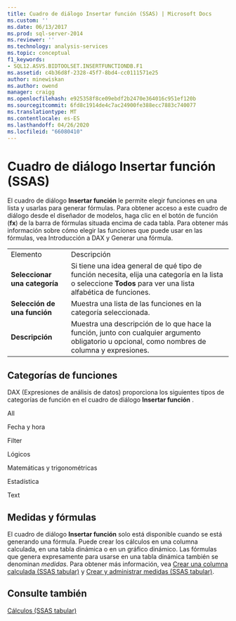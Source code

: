 ```yaml
---
title: Cuadro de diálogo Insertar función (SSAS) | Microsoft Docs
ms.custom: ''
ms.date: 06/13/2017
ms.prod: sql-server-2014
ms.reviewer: ''
ms.technology: analysis-services
ms.topic: conceptual
f1_keywords:
- SQL12.ASVS.BIDTOOLSET.INSERTFUNCTIONDB.F1
ms.assetid: c4b36d8f-2328-45f7-8bd4-cc0111571e25
author: minewiskan
ms.author: owend
manager: craigg
ms.openlocfilehash: e925358f8ce09ebdf2b2470e364016c951ef120b
ms.sourcegitcommit: 6fd8c1914de4c7ac24900fe388ecc7883c740077
ms.translationtype: MT
ms.contentlocale: es-ES
ms.lasthandoff: 04/26/2020
ms.locfileid: "66080410"
---
```

# <a name="insert-function-dialog-box-ssas"></a>Cuadro de diálogo Insertar función (SSAS)
  El cuadro de diálogo **Insertar función** le permite elegir funciones en una lista y usarlas para generar fórmulas. Para obtener acceso a este cuadro de diálogo desde el diseñador de modelos, haga clic en el botón de función (**fx**) de la barra de fórmulas situada encima de cada tabla. Para obtener más información sobre cómo elegir las funciones que puede usar en las fórmulas, vea Introducción a DAX y Generar una fórmula.  
  
|||  
|-|-|  
|Elemento|Descripción|  
|**Seleccionar una categoría**|Si tiene una idea general de qué tipo de función necesita, elija una categoría en la lista o seleccione **Todos** para ver una lista alfabética de funciones.|  
|**Selección de una función**|Muestra una lista de las funciones en la categoría seleccionada.|  
|**Descripción**|Muestra una descripción de lo que hace la función, junto con cualquier argumento obligatorio u opcional, como nombres de columna y expresiones.|  
  
## <a name="function-categories"></a>Categorías de funciones  
 DAX (Expresiones de análisis de datos) proporciona los siguientes tipos de categorías de función en el cuadro de diálogo **Insertar función** .  
  
 All  
  
 Fecha y hora  
  
 Filter  
  
 Lógicos  
  
 Matemáticas y trigonométricas  
  
 Estadística  
  
 Text  
  
## <a name="measures-and-formulas"></a>Medidas y fórmulas  
 El cuadro de diálogo **Insertar función** solo está disponible cuando se está generando una fórmula. Puede crear los cálculos en una columna calculada, en una tabla dinámica o en un gráfico dinámico. Las fórmulas que genera expresamente para usarse en una tabla dinámica también se denominan *medidas*. Para obtener más información, vea [Crear una columna calculada &#40;SSAS tabular&#41;](tabular-models/ssas-calculated-columns-create-a-calculated-column.md) y [Crear y administrar medidas &#40;SSAS tabular&#41;](tabular-models/measures-ssas-tabular.md).  
  
## <a name="see-also"></a>Consulte también  
 [Cálculos &#40;SSAS tabular&#41;](tabular-models/calculations-ssas-tabular.md)  
  
  
